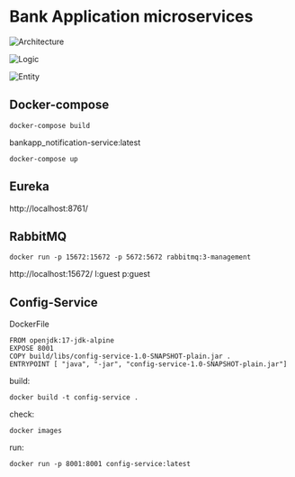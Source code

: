 # Bank Application microservices

![Architecture](https://i.imgur.com/hk02rer.png)


![Logic](https://i.imgur.com/GSEJXn1.png)


![Entity](https://i.imgur.com/4Tn0MtH.png )
## Docker-compose
```shell
docker-compose build 
```
bankapp_notification-service:latest
```shell
docker-compose up
```
## Eureka
http://localhost:8761/

## RabbitMQ
```shell
docker run -p 15672:15672 -p 5672:5672 rabbitmq:3-management
```
http://localhost:15672/
l:guest p:guest

## Config-Service
DockerFile
```
FROM openjdk:17-jdk-alpine
EXPOSE 8001
COPY build/libs/config-service-1.0-SNAPSHOT-plain.jar .
ENTRYPOINT [ "java", "-jar", "config-service-1.0-SNAPSHOT-plain.jar"]
```
build:
```shell
docker build -t config-service .
```
check:
```shell
docker images
```
run:
```shell
docker run -p 8001:8001 config-service:latest
```